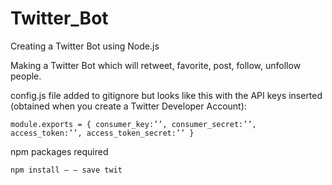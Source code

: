 # Twitter_Bot
Creating a Twitter Bot using Node.js


Making a Twitter Bot which will retweet, favorite, post, follow, unfollow people. 

config.js file added to gitignore but looks like this with the API keys inserted (obtained when you create a Twitter Developer Account):

`module.exports = {
    consumer_key:’’,
    consumer_secret:’’,
    access_token:’’,
    access_token_secret:’’
    }`
    
npm packages required

`npm install — — save twit`
